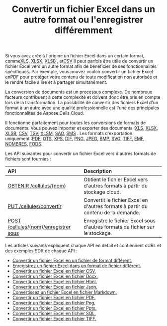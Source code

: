 ﻿---
title: Convertir un fichier Excel dans un autre format ou l'enregistrer différemment
second_title: Documen
linktitle: Conversion et enregistrement A
type: docs
url: /fr/conversion-and-save-as/
aliases: [/convert-excel/,/convert/]
keywords: File conversion, Format conversion, PDF export, Save file, Save Excel file
description: Aspose.Cells Cloud REST API prend en charge la conversion de fichiers Excel vers différents formats de fichiers. Le SDK prend en charge différents langages de développement, notamment Android, C#, Go, Java, NodeJS, Perl, PHP, Python, Ruby et Swift.
weight: 30
kwords: Conversion de fichiers, Conversion de formats, Exportation PDF, Enregistrer le fichier, Enregistrer les fichiers Excel, Cloud Office, REST API, Tableur, PDF, CSV, Json, Markdown, Convertir Excel en différents formats
---
Si vous avez créé à l'origine un fichier Excel dans un certain format, comme[XLS](https://docs.fileformat.com/spreadsheet/xls/), [XLSX](https://docs.fileformat.com/spreadsheet/xlsx/), [XLSB](https://docs.fileformat.com/spreadsheet/xlsb/) , et[CSV](https://docs.fileformat.com/spreadsheet/csv/) Il peut parfois être utile de convertir un fichier Excel vers un autre format afin de bénéficier de ses fonctionnalités spécifiques. Par exemple, vous pouvez vouloir convertir un fichier Excel en[PDF](https://docs.fileformat.com/pdf/) pour protéger votre contenu de toute modification non autorisée et le rendre facile à lire et à partager simultanément.

La conversion de documents est un processus complexe. De nombreux facteurs contribuent à cette complexité et doivent donc être pris en compte lors de la transformation. La possibilité de convertir des fichiers Excel d'un format à un autre avec une qualité professionnelle est l'une des principales fonctionnalités de Aspose.Cells Cloud.

 Il fonctionne parfaitement pour toutes les conversions de formats de documents. Vous pouvez importer et exporter des documents :[XLS](https://docs.fileformat.com/spreadsheet/xls/), [XLSX](https://docs.fileformat.com/spreadsheet/xlsx/), [XLSB](https://docs.fileformat.com/spreadsheet/xlsb/), [CSV](https://docs.fileformat.com/spreadsheet/csv/), [TSV](https://docs.fileformat.com/spreadsheet/tsv/), [XLSM](https://docs.fileformat.com/spreadsheet/xlsm/), [SAO](https://docs.fileformat.com/spreadsheet/ods/), [SMS](https://docs.fileformat.com/word-processing/txt/) . Les formats d'exportation uniquement :[PDF](https://docs.fileformat.com/pdf/), [OTS](https://docs.fileformat.com/spreadsheet/ots/), [XPS](https://docs.fileformat.com/page-description-language/xps/), [DIF](https://docs.fileformat.com/spreadsheet/dif/), [PNG](https://docs.fileformat.com/Image/png/), [JPEG](https://docs.fileformat.com/image/jpeg/), [BMP](https://docs.fileformat.com/image/bmp/), [SVG](https://docs.fileformat.com/page-description-language/svg/), [TIFF](https://docs.fileformat.com/image/tiff/), [EMF](https://docs.fileformat.com/image/emf/), [NOMBRES](https://docs.fileformat.com/spreadsheet/numbers/), [FODS](https://docs.fileformat.com/spreadsheet/fods/).

Les API suivantes pour convertir un fichier Excel vers d'autres formats de fichiers sont fournies :

|API|Description|
|:- |:- |
|[OBTENIR /cellules/{nom}](https://apireference.aspose.cloud/cells/#/Workbook/GetWorkBook)|Obtient le fichier Excel vers d'autres formats à partir du stockage cloud.|
|[PUT /cellules/convertir](https://apireference.aspose.cloud/cells/#/Workbook/PutConvertWorkBook)|Convertit le fichier Excel en d'autres formats à partir du contenu de la demande.|
|[POST /cellules/{nom}/enregistrer sous](https://apireference.aspose.cloud/cells/#/SaveAs/PostDocumentSaveAs)|Enregistre le fichier Excel sous d'autres formats de fichier sur le stockage.|

Les articles suivants expliquent chaque API en détail et contiennent cURL et des exemples SDK de chaque API :

- [Convertir un fichier Excel en un fichier de format différent.](/cells/fr/convert-an-excel-file-to-different-formats)
- [Enregistrez un fichier Excel dans un format de fichier différent.](/cells/fr/save-an-excel-file-as-other-formats-files)
- [Convertir un fichier Excel en fichier CSV.](/cells/fr/convert-excel-file-to-csv-file)
- [Convertir un fichier Excel en fichier Docx.](/cells/fr/convert-excel-file-to-docx-file)
- [Convertir un fichier Excel en fichier Html.](/cells/fr/convert-excel-file-to-html-file)
- [Convertir un fichier Excel en fichier Json.](/cells/fr/convert-excel-file-to-json-file)
- [Convertissez un fichier Excel en fichier Markdown.](/cells/fr/convert-excel-file-to-markdown-file)
- [Convertir un fichier Excel en fichier PDF.](/cells/fr/convert-excel-file-to-pdf-file)
- [Convertir un fichier Excel en fichier Png.](/cells/fr/convert-excel-file-to-png-file)
- [Convertir un fichier Excel en fichier Pptx.](/cells/fr/convert-excel-file-to-pptx-file)
- [Convertir un fichier Excel en fichier SQL.](/cells/fr/convert-excel-file-to-sql-file)
- [Convertir un fichier Excel en fichier TIFF.](/cells/fr/convert-excel-file-to-tiff-file)
